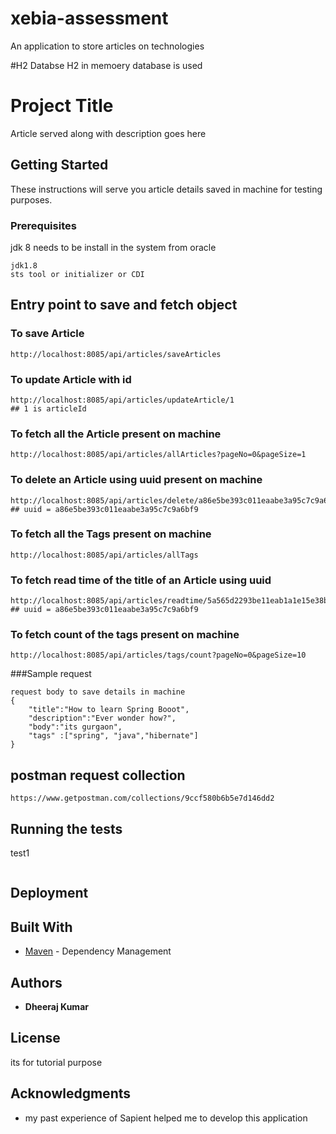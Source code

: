 # xebia-assessment
An application to store articles on technologies 

#H2 Databse
H2 in memoery database is used

# Project Title

Article served along with description goes here

## Getting Started

These instructions will serve you article details saved in machine for testing purposes.

### Prerequisites

jdk 8 needs to be install in the system from oracle

```
jdk1.8
sts tool or initializer or CDI
```
## Entry point to save and fetch object

### To save Article
```
http://localhost:8085/api/articles/saveArticles
```
### To update Article with id
```
http://localhost:8085/api/articles/updateArticle/1
## 1 is articleId
```
### To fetch all the Article present on machine
```
http://localhost:8085/api/articles/allArticles?pageNo=0&pageSize=1
```
### To delete an Article using uuid present on machine
```
http://localhost:8085/api/articles/delete/a86e5be393c011eaabe3a95c7c9a6bf9
## uuid = a86e5be393c011eaabe3a95c7c9a6bf9
```
### To fetch all the Tags present on machine
```
http://localhost:8085/api/articles/allTags
```
### To fetch read time of the title of an Article using uuid
```
http://localhost:8085/api/articles/readtime/5a565d2293be11eab1a1e15e38bfd222
## uuid = a86e5be393c011eaabe3a95c7c9a6bf9
```
### To fetch count of the tags present on machine
```
http://localhost:8085/api/articles/tags/count?pageNo=0&pageSize=10
```
###Sample request
```
request body to save details in machine
{
	"title":"How to learn Spring Booot",
	"description":"Ever wonder how?",
	"body":"its gurgaon",
	"tags" :["spring", "java","hibernate"]
}
```
## postman request collection
````
https://www.getpostman.com/collections/9ccf580b6b5e7d146dd2
````
## Running the tests


test1

```

```

## Deployment



## Built With

* [Maven](https://maven.apache.org/) - Dependency Management

 

## Authors

* **Dheeraj Kumar** 

## License

its for tutorial purpose 

## Acknowledgments

* my past experience of Sapient helped me to develop this application
